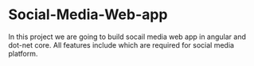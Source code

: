 # Social-Media-Web-app
In this project we are going to build socail media web app in angular and dot-net core. All features include which are required for social media platform.
